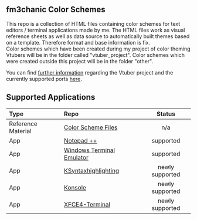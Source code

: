## fm3chanic Color Schemes

This repo is a collection of HTML files containing color schemes for text editors / terminal applications made by me. The HTML files work as visual reference sheets as well as data source to automatically built themes based on a template. Therefore format and base information is fix.<br>
Color schemes which have been created during my project of color theming Vtubers will be in the folder called "vtuber_project". Color schemes which were created outside this project will be in the folder "other".

You can find [further information](https://github.com/fm3chanic/vtuber_project) regarding the Vtuber project and the currently supported ports [here](https://github.com/fm3chanic/vtuber_project).

## Supported Applications

|Type|Repo|Status|
|:---|:---|:---:|
|Reference Material|[Color Scheme Files](https://github.com/fm3chanic/color_schemes)|n/a|
|App|[Notepad ++](https://github.com/fm3chanic/npp_themes)|supported|
|App|[Windows Terminal Emulator](https://github.com/fm3chanic/windows_terminal_themes)|supported|
|App|[KSyntaxhighlighting](https://github.com/fm3chanic/ksyntaxhighlighting)|newly supported|
|App|[Konsole](https://github.com/fm3chanic/kde_konsole_themes)|newly supported|
|App|[XFCE4-Terminal](https://github.com/fm3chanic/xfce4-terminal_themes)|newly supported|
